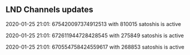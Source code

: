 ## LND Channels updates

2020-01-25 21:01: 675420097374912513 with 810015 satoshis is active

2020-01-25 21:01: 672611944728428545 with 275849 satoshis is active

2020-01-25 21:01: 670554758424559617 with 268853 satoshis is active

